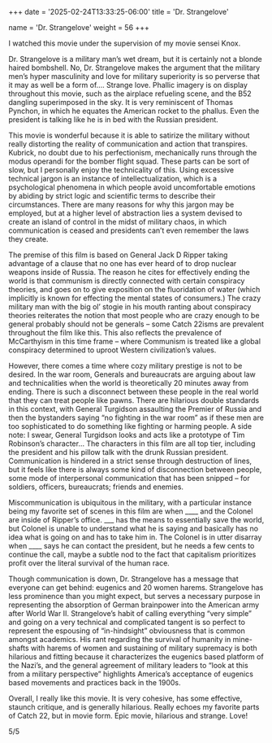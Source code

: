 +++
date = '2025-02-24T13:33:25-06:00'
title = 'Dr. Strangelove'

name = 'Dr. Strangelove'
weight = 56
+++




I watched this movie under the supervision of my movie sensei Knox.

Dr. Strangelove is a military man’s wet dream, but it is certainly not a blonde haired bombshell. No, Dr. Strangelove makes the argument that the military men’s hyper masculinity and love for military superiority is so perverse that it may as well be a form of…. Strange love. Phallic imagery is on display throughout this movie, such as the airplace refueling scene, and the B52 dangling superimposed in the sky. It is very reminiscent of Thomas Pynchon, in which he equates the American rocket to the phallus. Even the president is talking like he is in bed with the Russian president.

This movie is wonderful because it is able to satirize the military without really distorting the reality of communication and action that transpires. Kubrick, no doubt due to his perfectionism, mechanically runs through the modus operandi for the bomber flight squad. These parts can be sort of slow, but I personally enjoy the technicality of this. Using excessive technical jargon is an instance of intellectualization, which is a psychological phenomena in which people avoid uncomfortable emotions by abiding by strict logic and scientific terms to describe their circumstances. There are many reasons for why this jargon may be employed, but at a higher level of abstraction lies a system devised to create an island of control in the midst of military chaos, in which communication is ceased and presidents can’t even remember the laws they create.

The premise of this film is based on General Jack D Ripper taking advantage of a clause that no one has ever heard of to drop nuclear weapons inside of Russia. The reason he cites for effectively ending the world is that communism is directly connected with certain conspiracy theories, and goes on to give exposition on the fluoridation of water (which implicitly is known for effecting the mental states of consumers.) The crazy military man with the big ol’ stogie in his mouth ranting about conspiracy theories reiterates the notion that most people who are crazy enough to be general probably should not be generals – some Catch 22isms are prevalent throughout the film like this. This also reflects the prevalence of McCarthyism in this time frame – where Communism is treated like a global conspiracy determined to uproot Western civilization’s values.

However, there comes a time where cozy military prestige is not to be desired. In the war room, Generals and bureaucrats are arguing about law and technicalities when the world is theoretically 20 minutes away from ending. There is such a disconnect between these people in the real world that they can treat people like pawns. There are hilarious double standards in this context, with General Turgidson assaulting the Premier of Russia and then the bystanders saying “no fighting in the war room” as if these men are too sophisticated to do something like fighting or harming people. A side note: I swear, General Turgidson looks and acts like a prototype of Tim Robinson’s character… The characters in this film are all top tier, including the president and his pillow talk with the drunk Russian president. Communication is hindered in a strict sense through destruction of lines, but it feels like there is always some kind of disconnection between people, some mode of interpersonal communication that has been snipped – for soldiers, officers, bureaucrats; friends and enemies.

Miscommunication is ubiquitous in the military, with a particular instance being my favorite set of scenes in this film are when ____ and the Colonel are inside of Ripper’s office. ___ has the means to essentially save the world, but Colonel is unable to understand what he is saying and basically has no idea what is going on and has to take him in. The Colonel is in utter disarray when ____ says he can contact the president, but he needs a few cents to continue the call, maybe a subtle nod to the fact that capitalism prioritizes profit over the literal survival of the human race.

Though communication is down, Dr. Strangelove has a message that everyone can get behind: eugenics and 20 women harems. Strangelove has less prominence than you might expect, but serves a necessary purpose in representing the absorption of German brainpower into the American army after World War II. Strangelove’s habit of calling everything “very simple” and going on a very technical and complicated tangent is so perfect to represent the espousing of “in-hindsight” obviousness that is common amongst academics. His rant regarding the survival of humanity in mine-shafts with harems of women and sustaining of military supremacy is both hilarious and fitting because it characterizes the eugenics based platform of the Nazi’s, and the general agreement of military leaders to “look at this from a military perspective” highlights America’s acceptance of eugenics based movements and practices back in the 1900s.

Overall, I really like this movie. It is very cohesive, has some effective, staunch critique, and is generally hilarious. Really echoes my favorite parts of Catch 22, but in movie form. Epic movie, hilarious and strange. Love!

5/5

